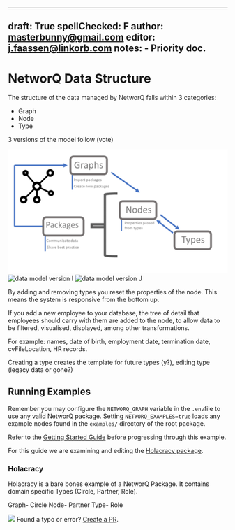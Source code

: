 
---
draft: True
spellChecked: F
author: masterbunny@gmail.com
editor: j.faassen@linkorb.com
notes:  - Priority doc. 
---

# NetworQ Data Structure

The structure of the data managed by NetworQ falls within 3 categories:

* Graph
* Node
* Type

3 versions of the model follow (vote)

![data model version H](/images/SummaryDataModel.png) 
![data model version I](/images/SummaryModelPackagesI.png) 
![data model version J](/images/SummaryModelPackagesJ.png) 

By adding and removing types you reset the properties of the node. This means the system is responsive from the bottom up.

<!-- needs a Holacracy relevant example -->
If you add a new employee to your database, the tree of detail that employees should carry with them are added to the node, to allow data to be filtered, visualised, displayed, among other transformations.

For example: names, date of birth, employment date, termination date, cvFileLocation, HR records.


Creating a type creates the template for future types (y?), editing type (legacy data or gone?)




## Running Examples

Remember you may configure the `NETWORQ_GRAPH` variable in the `.env`file to use any valid NetworQ package. Setting `NETWORQ_EXAMPLES=true` loads any example nodes found in the `examples/` directory of the root package. 

Refer to the [Getting Started Guide](getting-started.md) before progressing through this example.

For this guide we are examining and editing the [Holacracy package](https://github.com/networq/holacracy-package).

### Holacracy

Holacracy is a bare bones example of a NetworQ Package. It contains domain specific Types (Circle, Partner, Role).

Graph- Circle
Node- Partner
Type- Role





<img src="https://github.com/favicon.ico" width="48"> Found a typo or error? [Create a PR](https://github.com/networq/www.networq.io).








